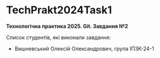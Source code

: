 # TechPrakt2024Task1
**Технологічна практика 2025. Git. Завдання №2**

Список студентів, які виконали завдання:
* Вишневський Олексій Олександрович, група ІПЗК-24-1